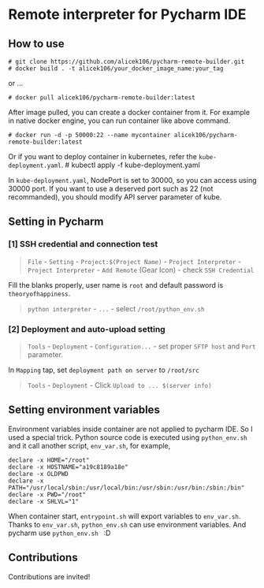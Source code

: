 Remote interpreter for Pycharm IDE
===
How to use
------
	# git clone https://github.com/alicek106/pycharm-remote-builder.git
	# docker build . -t alicek106/your_docker_image_name:your_tag
    
or ...

	# docker pull alicek106/pycharm-remote-builder:latest
    

After image pulled, you can create a docker container from it.
For example in native docker engine, you can run container like above command.

	# docker run -d -p 50000:22 --name mycontainer alicek106/pycharm-remote-builder:latest
    
Or if you want to deploy container in kubernetes, refer the `kube-deployment.yaml`.
	# kubectl apply -f kube-deployment.yaml

In `kube-deployment.yaml`, NodePort is set to 30000, so you can access using 30000 port.
If you want to use a deserved port such as 22 (not recommanded), you should modify API server parameter of kube.

Setting in Pycharm
---
### [1] SSH credential and connection test

 > `File` - `Setting` - `Project:$(Project Name)` - `Project Interpreter` - `Project Interpreter` - `Add Remote` (Gear Icon) - check `SSH Credential`

 Fill the blanks properly, user name is `root` and default password is `theoryofhappiness`.
 > `python interpreter` - `...` - select `/root/python_env.sh `

### [2] Deployment and auto-upload setting
 > `Tools` - `Deployment` - `Configuration...` - set proper `SFTP host` and `Port` parameter.

In `Mapping` tap, set `deployment path on server` to `/root/src`

 > `Tools` - `Deployment` - Click `Upload to ... $(server info)`

Setting environment variables
---
Environment variables inside container are not applied to pycharm IDE. So I used a special trick.
Python source code is executed using `python_env.sh` and it call another script, `env_var.sh`, for example,

```
declare -x HOME="/root"
declare -x HOSTNAME="a19c8189a18e"
declare -x OLDPWD
declare -x PATH="/usr/local/sbin:/usr/local/bin:/usr/sbin:/usr/bin:/sbin:/bin"
declare -x PWD="/root"
declare -x SHLVL="1"
```

When container start, `entrypoint.sh` will export variables to `env_var.sh`. 
Thanks to `env_var.sh`, `python_env.sh` can use environment variables. And pycharm use `python_env.sh ` :D

Contributions
---
Contributions are invited!
